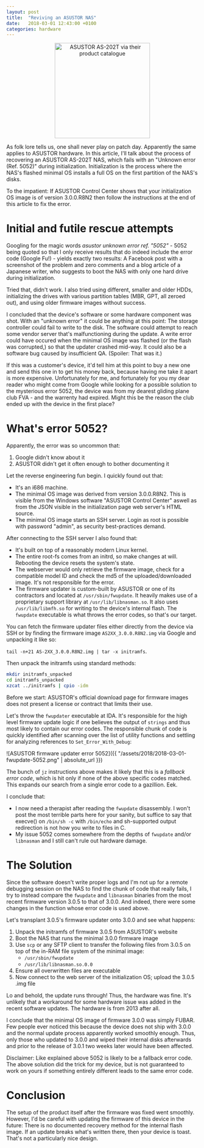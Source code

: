 ```yaml
---
layout: post
title:  "Reviving an ASUSTOR NAS"
date:   2018-03-01 12:43:00 +0100
categories: hardware
---
```


<div style="text-align:center;"><image src="{{ "/assets/2018/2018-03-01-asustor-as202t.png" | absolute_url }}" alt="ASUSTOR AS-202T via their product catalogue" height="250"/></div>

As folk lore tells us, one shall never play on patch day. Apparently the same applies to ASUSTOR
hardware. In this article, I'll talk about the process of recovering an ASUSTOR AS-202T NAS, which
fails with an "Unknown error (Ref. 5052)" during initialization. Initialization is the process
where the NAS's flashed minimal OS installs a full OS on the first partition of the NAS's disks.

To the impatient: If ASUSTOR Control Center shows that your initialization OS image is of version
3.0.0.R8N2 then follow the instructions at the end of this article to fix the error.

# Initial and futile rescue attempts

Googling for the magic words *asustor unknown error ref. "5052"* - 5052 being quoted so that I only
receive results that do indeed include the error code (Google Fu!) - yields exactly two results: A
Facebook post with a screenshot of the problem and zero comments and a blog article of a Japanese
writer, who suggests to boot the NAS with only one hard drive during initialization.

Tried that, didn't work. I also tried using different, smaller and older HDDs, initializing the
drives with various partition tables (MBR, GPT, all zeroed out), and using older firmware images
without success.

I concluded that the device's software or some hardware component was shot. With an "unknown error"
it could be anything at this point: The storage controller could fail to write to the disk. The
software could attempt to reach some vendor server that's malfunctioning during the update. A write
error could have occured when the minimal OS image was flashed (or the flash was corrupted,) so that
the updater crashed mid-way. It could also be a software bug caused by insufficient QA. (Spoiler:
That was it.)

If this was a customer's device, it'd tell him at this point to buy a new one and send this one in
to get his money back, because having me take it apart is more expensive. Unfortunately for me, and
fortunately for you my dear reader who might come from Google while looking for a possible solution
to the mysterious error 5052, the device was from my dearest gliding plane club FVA - and the
warrenty had expired. Might this be the reason the club ended up with the device in the first place?

# What's error 5052?

Apparently, the error was so uncommon that:

1. Google didn't know about it
2. ASUSTOR didn't get it often enough to bother documenting it

Let the reverse engineering fun begin. I quickly found out that:

* It's an i686 machine.
* The minimal OS image was derived from version 3.0.0.R8N2. This is visible from the Windows
  software "ASUSTOR Control Center" aswell as from the JSON visible in the initialization page web
  server's HTML source.
* The minimal OS image starts an SSH server. Login as root is possible with password "admin", as
  security best-practices demand.

After connecting to the SSH server I also found that:

* It's built on top of a reasonably modern Linux kernel.
* The entire root-fs comes from an initrd, so make changes at will. Rebooting the device resets the
  system's state.
* The webserver would only retrieve the firmware image, check for a compatible model ID and check
  the md5 of the uploaded/downloaded image. It's not responsible for the error.
* The firmware updater is custom-built by ASUSTOR or one of its contractors and located at
  `/usr/sbin/fwupdate`. It heavily makes use of a proprietary support library at
  `/usr/lib/libnasman.so`. It also uses `/usr/lib/libmfh.so` for writing to the device's internal
  flash. The `fwupdate` executable is what throws the error codes, so that's our target.

You can fetch the firmware updater files either directly from the device via SSH or by finding the
firmware image `AS2XX_3.0.0.R8N2.img` via Google and unpacking it like so:

`tail -n+21 AS-2XX_3.0.0.R8N2.img | tar -x initramfs`.

Then unpack the initramfs using standard methods:

```sh
mkdir initramfs_unpacked
cd initramfs_unpacked
xzcat ../initramfs | cpio -idm
```

Before we start: ASUSTOR's official download page for firmware images does not present a license or
contract that limits their use.

Let's throw the `fwupdater` executable at IDA. It's responsible for the high level firmware update
logic if one believes the output of `strings` and thus most likely to contain our error codes. The
responsible chunk of code is quickly identified after scanning over the list of utility functions
and settling for analyzing references to `Set_Error_With_Debug`:

![ASUSTOR firmware updater error 5052]({{ "/assets/2018/2018-03-01-fwupdate-5052.png" | absolute_url }})

The bunch of `jz` instructions above makes it likely that this is a *fallback error code*, which is
hit only if none of the above specific codes matched. This expands our search from a single error
code to a gazillion. Eek.

I conclude that:

* I now need a therapist after reading the `fwupdate` disassembly. I won't post the most terrible
  parts here for your sanity, but suffice to say that execve() on `/bin/sh -c` with `/bin/echo` and
  sh-supported output redirection is not how you write to files in C.
* My issue 5052 comes somewhere from the depths of `fwupdate` and/or `libnasman` and I still can't
  rule out hardware damage.

# The Solution

Since the software doesn't write proper logs and I'm not up for a remote debugging session on the
NAS to find the chunk of code that really fails, I try to instead compare the `fwupdate` and
`libnasman` binaries from the most recent firmware version 3.0.5 to that of 3.0.0. And indeed,
there were some changes in the function whose error code is used above.

Let's transplant 3.0.5's firmware updater onto 3.0.0 and see what happens:

1. Unpack the initramfs of firmware 3.0.5 from ASUSTOR's website
2. Boot the NAS that runs the minimal 3.0.0 firmware image
3. Use `scp` or any SFTP client to transfer the following files from 3.0.5 on top of the in-RAM file
   system of the minimal image:
    * `/usr/sbin/fwupdate`
    * `/usr/lib/libnasman.so.0.0`
4. Ensure all overwritten files are executable
5. Now connect to the web server of the initialization OS; upload the 3.0.5 .img file

Lo and behold, the update runs through! Thus, the hardware was fine. It's unlikely that a workaround
for some hardware issue was added in the recent software updates. The hardware is from 2013 after
all.

I conclude that the minimal OS image of firmware 3.0.0 was simply FUBAR. Few people ever noticed
this because the device does not ship with 3.0.0 and the normal update process apparently worked
smoothly enough. Thus, only those who updated to 3.0.0 and wiped their internal disks afterwards
and prior to the release of 3.0.1 two weeks later would have been affected.

Disclaimer: Like explained above 5052 is likely to be a fallback error code. The above solution did
the trick for my device, but is not guaranteed to work on yours if something entirely different
leads to the same error code.

# Conclusion

The setup of the product itself after the firmware was fixed went smoothly. However, I'd be careful
with updating the firmware of this device in the future: There is no documented recovery method for
the internal flash image. If an update breaks what's written there, then your device is toast.
That's not a particularly nice design.
